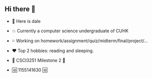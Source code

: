 ## Hi there 🙌

- 👦 Here is dale
- 💥 Currently a computer science undergraduate of CUHK
- 💦 Working on homework/assignment/quiz/midterm/final/project/...
- ❤️ Top 2 hobbies: reading and sleeping.

- 🏃 CSCI3251 Milestone 2 🏃
- 🆔 1155141630 🆔

